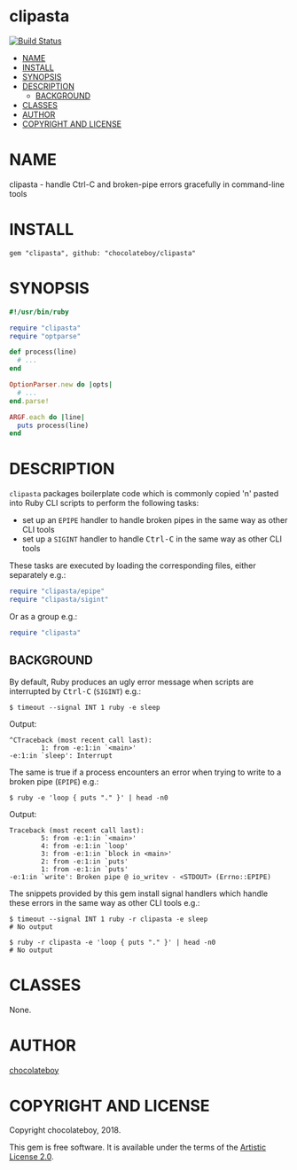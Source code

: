 # clipasta

<!-- [![Gem Version](https://badge.fury.io/rb/clipasta.svg)](https://badge.fury.io/rb/clipasta) -->
[![Build Status](https://travis-ci.org/chocolateboy/clipasta.svg)](https://travis-ci.org/chocolateboy/clipasta)

<!-- START doctoc generated TOC please keep comment here to allow auto update -->
<!-- DON'T EDIT THIS SECTION, INSTEAD RE-RUN doctoc TO UPDATE -->

- [NAME](#name)
- [INSTALL](#install)
- [SYNOPSIS](#synopsis)
- [DESCRIPTION](#description)
  - [BACKGROUND](#background)
- [CLASSES](#classes)
- [AUTHOR](#author)
- [COPYRIGHT AND LICENSE](#copyright-and-license)

<!-- END doctoc generated TOC please keep comment here to allow auto update -->

# NAME

clipasta - handle Ctrl-C and broken-pipe errors gracefully in command-line tools

# INSTALL

    gem "clipasta", github: "chocolateboy/clipasta"

# SYNOPSIS

```ruby
#!/usr/bin/ruby

require "clipasta"
require "optparse"

def process(line)
  # ...
end

OptionParser.new do |opts|
  # ...
end.parse!

ARGF.each do |line|
  puts process(line)
end
```

# DESCRIPTION

`clipasta` packages boilerplate code which is commonly copied 'n' pasted into Ruby CLI scripts to perform the following tasks:

* set up an `EPIPE` handler to handle broken pipes in the same way as other CLI tools
* set up a `SIGINT` handler to handle <kbd>Ctrl-C</kbd> in the same way as other CLI tools

These tasks are executed by loading the corresponding files, either separately e.g.:

```ruby
require "clipasta/epipe"
require "clipasta/sigint"
```

Or as a group e.g.:

```ruby
require "clipasta"
```

## BACKGROUND

By default, Ruby produces an ugly error message when scripts are interrupted by <kbd>Ctrl-C</kbd> (`SIGINT`) e.g.:

    $ timeout --signal INT 1 ruby -e sleep

Output:

    ^CTraceback (most recent call last):
            1: from -e:1:in `<main>'
    -e:1:in `sleep': Interrupt

The same is true if a process encounters an error when trying to write to a broken pipe (`EPIPE`) e.g.:

    $ ruby -e 'loop { puts "." }' | head -n0

Output:

    Traceback (most recent call last):
            5: from -e:1:in `<main>'
            4: from -e:1:in `loop'
            3: from -e:1:in `block in <main>'
            2: from -e:1:in `puts'
            1: from -e:1:in `puts'
    -e:1:in `write': Broken pipe @ io_writev - <STDOUT> (Errno::EPIPE)

The snippets provided by this gem install signal handlers which handle these errors in the same way as other CLI tools e.g.:

    $ timeout --signal INT 1 ruby -r clipasta -e sleep
    # No output

    $ ruby -r clipasta -e 'loop { puts "." }' | head -n0
    # No output

# CLASSES

None.

# AUTHOR

[chocolateboy](mailto:chocolate@cpan.org)

# COPYRIGHT AND LICENSE

Copyright chocolateboy, 2018.

This gem is free software. It is available under the terms of the [Artistic License 2.0](http://www.opensource.org/licenses/artistic-license-2.0.php).
